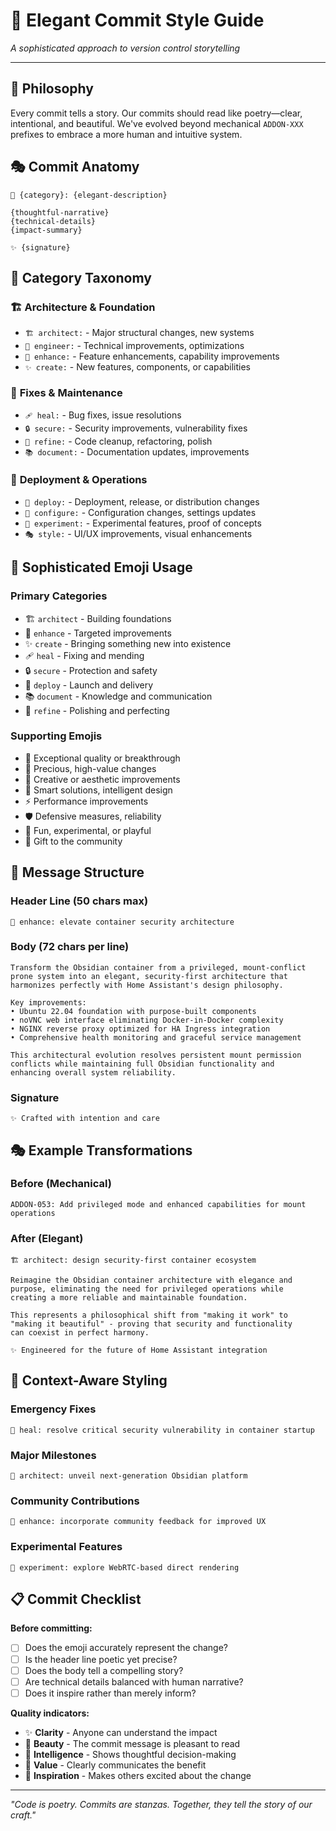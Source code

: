 # 🎨 Elegant Commit Style Guide

*A sophisticated approach to version control storytelling*

---

## 🌟 Philosophy

Every commit tells a story. Our commits should read like poetry—clear, intentional, and beautiful. We've evolved beyond mechanical `ADDON-XXX` prefixes to embrace a more human and intuitive system.

## 🎭 Commit Anatomy

```
🎯 {category}: {elegant-description}

{thoughtful-narrative}
{technical-details}
{impact-summary}

✨ {signature}
```

## 🎨 Category Taxonomy

### 🏗️ **Architecture & Foundation**
- `🏗️ architect:` - Major structural changes, new systems
- `🔧 engineer:` - Technical improvements, optimizations
- `🎯 enhance:` - Feature enhancements, capability improvements
- `✨ create:` - New features, components, or capabilities

### 🐛 **Fixes & Maintenance**
- `🩹 heal:` - Bug fixes, issue resolutions
- `🔒 secure:` - Security improvements, vulnerability fixes
- `🧹 refine:` - Code cleanup, refactoring, polish
- `📚 document:` - Documentation updates, improvements

### 🚀 **Deployment & Operations**
- `🚀 deploy:` - Deployment, release, or distribution changes
- `🔄 configure:` - Configuration changes, settings updates
- `🧪 experiment:` - Experimental features, proof of concepts
- `🎭 style:` - UI/UX improvements, visual enhancements

## 💫 Sophisticated Emoji Usage

### Primary Categories
- 🏗️ `architect` - Building foundations
- 🎯 `enhance` - Targeted improvements
- ✨ `create` - Bringing something new into existence
- 🩹 `heal` - Fixing and mending
- 🔒 `secure` - Protection and safety
- 🚀 `deploy` - Launch and delivery
- 📚 `document` - Knowledge and communication
- 🧹 `refine` - Polishing and perfecting

### Supporting Emojis
- 🌟 Exceptional quality or breakthrough
- 💎 Precious, high-value changes
- 🎨 Creative or aesthetic improvements
- 🧠 Smart solutions, intelligent design
- ⚡ Performance improvements
- 🛡️ Defensive measures, reliability
- 🎪 Fun, experimental, or playful
- 💝 Gift to the community

## 📖 Message Structure

### Header Line (50 chars max)
```
🎯 enhance: elevate container security architecture
```

### Body (72 chars per line)
```
Transform the Obsidian container from a privileged, mount-conflict
prone system into an elegant, security-first architecture that
harmonizes perfectly with Home Assistant's design philosophy.

Key improvements:
• Ubuntu 22.04 foundation with purpose-built components
• noVNC web interface eliminating Docker-in-Docker complexity
• NGINX reverse proxy optimized for HA Ingress integration
• Comprehensive health monitoring and graceful service management

This architectural evolution resolves persistent mount permission
conflicts while maintaining full Obsidian functionality and
enhancing overall system reliability.
```

### Signature
```
✨ Crafted with intention and care
```

## 🎭 Example Transformations

### Before (Mechanical)
```
ADDON-053: Add privileged mode and enhanced capabilities for mount operations
```

### After (Elegant)
```
🏗️ architect: design security-first container ecosystem

Reimagine the Obsidian container architecture with elegance and
purpose, eliminating the need for privileged operations while
creating a more reliable and maintainable foundation.

This represents a philosophical shift from "making it work" to
"making it beautiful" - proving that security and functionality
can coexist in perfect harmony.

✨ Engineered for the future of Home Assistant integration
```

## 🌈 Context-Aware Styling

### Emergency Fixes
```
🚨 heal: resolve critical security vulnerability in container startup
```

### Major Milestones
```
🌟 architect: unveil next-generation Obsidian platform
```

### Community Contributions
```
💝 enhance: incorporate community feedback for improved UX
```

### Experimental Features
```
🧪 experiment: explore WebRTC-based direct rendering
```

## 📋 Commit Checklist

**Before committing:**
- [ ] Does the emoji accurately represent the change?
- [ ] Is the header line poetic yet precise?
- [ ] Does the body tell a compelling story?
- [ ] Are technical details balanced with human narrative?
- [ ] Does it inspire rather than merely inform?

**Quality indicators:**
- ✨ **Clarity** - Anyone can understand the impact
- 🎨 **Beauty** - The commit message is pleasant to read
- 🧠 **Intelligence** - Shows thoughtful decision-making
- 💎 **Value** - Clearly communicates the benefit
- 🌟 **Inspiration** - Makes others excited about the change

---

*"Code is poetry. Commits are stanzas. Together, they tell the story of our craft."*
